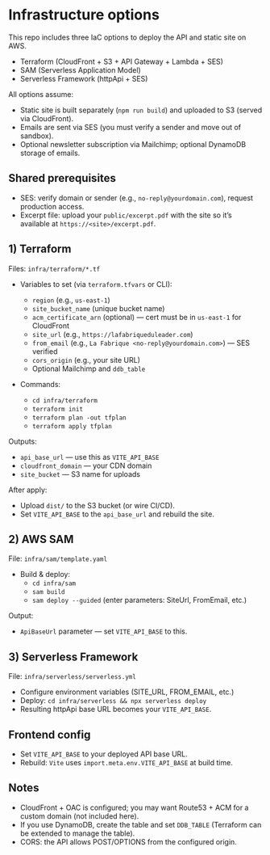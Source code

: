 # Infrastructure options

This repo includes three IaC options to deploy the API and static site on AWS.

- Terraform (CloudFront + S3 + API Gateway + Lambda + SES)
- SAM (Serverless Application Model)
- Serverless Framework (httpApi + SES)

All options assume:
- Static site is built separately (`npm run build`) and uploaded to S3 (served via CloudFront).
- Emails are sent via SES (you must verify a sender and move out of sandbox).
- Optional newsletter subscription via Mailchimp; optional DynamoDB storage of emails.

## Shared prerequisites
- SES: verify domain or sender (e.g., `no-reply@yourdomain.com`), request production access.
- Excerpt file: upload your `public/excerpt.pdf` with the site so it’s available at `https://<site>/excerpt.pdf`.

## 1) Terraform

Files: `infra/terraform/*.tf`

- Variables to set (via `terraform.tfvars` or CLI):
  - `region` (e.g., `us-east-1`)
  - `site_bucket_name` (unique bucket name)
  - `acm_certificate_arn` (optional) — cert must be in `us-east-1` for CloudFront
  - `site_url` (e.g., `https://lafabriqueduleader.com`)
  - `from_email` (e.g., `La Fabrique <no-reply@yourdomain.com>`) — SES verified
  - `cors_origin` (e.g., your site URL)
  - Optional Mailchimp and `ddb_table`

- Commands:
  - `cd infra/terraform`
  - `terraform init`
  - `terraform plan -out tfplan`
  - `terraform apply tfplan`

Outputs:
- `api_base_url` — use this as `VITE_API_BASE`
- `cloudfront_domain` — your CDN domain
- `site_bucket` — S3 name for uploads

After apply:
- Upload `dist/` to the S3 bucket (or wire CI/CD).
- Set `VITE_API_BASE` to the `api_base_url` and rebuild the site.

## 2) AWS SAM

File: `infra/sam/template.yaml`

- Build & deploy:
  - `cd infra/sam`
  - `sam build`
  - `sam deploy --guided` (enter parameters: SiteUrl, FromEmail, etc.)

Output:
- `ApiBaseUrl` parameter — set `VITE_API_BASE` to this.

## 3) Serverless Framework

File: `infra/serverless/serverless.yml`

- Configure environment variables (SITE_URL, FROM_EMAIL, etc.)
- Deploy: `cd infra/serverless && npx serverless deploy`
- Resulting httpApi base URL becomes your `VITE_API_BASE`.

## Frontend config
- Set `VITE_API_BASE` to your deployed API base URL.
- Rebuild: `Vite` uses `import.meta.env.VITE_API_BASE` at build time.

## Notes
- CloudFront + OAC is configured; you may want Route53 + ACM for a custom domain (not included here).
- If you use DynamoDB, create the table and set `DDB_TABLE` (Terraform can be extended to manage the table).
- CORS: the API allows POST/OPTIONS from the configured origin.

